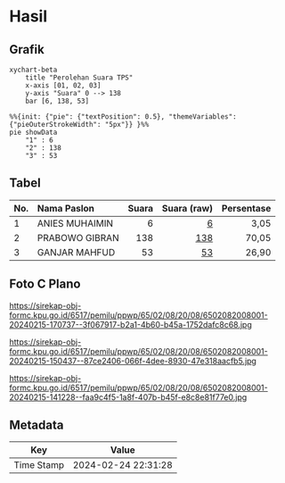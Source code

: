 # Hasil

## Grafik

```mermaid
xychart-beta
    title "Perolehan Suara TPS"
    x-axis [01, 02, 03]
    y-axis "Suara" 0 --> 138
    bar [6, 138, 53]
```

```mermaid
%%{init: {"pie": {"textPosition": 0.5}, "themeVariables": {"pieOuterStrokeWidth": "5px"}} }%%
pie showData
    "1" : 6
    "2" : 138
    "3" : 53
```

## Tabel

| No. | Nama Paslon    | Suara | Suara (raw) | Persentase |
|:--- |:-------------- | -----:| -----------:| ----------:|
| 1   | ANIES MUHAIMIN | 6     | [6][p-1]    | 3,05       |
| 2   | PRABOWO GIBRAN | 138   | [138][p-2]  | 70,05      |
| 3   | GANJAR MAHFUD  | 53    | [53][p-3]   | 26,90      |


[p-1]: https://github.com/gigit-pemilu/pemilu-2024-65-kalimantan-utara/blob/main/pilpres/hitung-suara/sub/65-kalimantan-utara/sub/02-malinau/sub/08-malinau-barat/sub/2008-kuala-lapang/sub/001-tps/sub/paslon-1.txt
[p-2]: https://github.com/gigit-pemilu/pemilu-2024-65-kalimantan-utara/blob/main/pilpres/hitung-suara/sub/65-kalimantan-utara/sub/02-malinau/sub/08-malinau-barat/sub/2008-kuala-lapang/sub/001-tps/sub/paslon-2.txt
[p-3]: https://github.com/gigit-pemilu/pemilu-2024-65-kalimantan-utara/blob/main/pilpres/hitung-suara/sub/65-kalimantan-utara/sub/02-malinau/sub/08-malinau-barat/sub/2008-kuala-lapang/sub/001-tps/sub/paslon-3.txt

## Foto C Plano

https://sirekap-obj-formc.kpu.go.id/6517/pemilu/ppwp/65/02/08/20/08/6502082008001-20240215-170737--3f067917-b2a1-4b60-b45a-1752dafc8c68.jpg

https://sirekap-obj-formc.kpu.go.id/6517/pemilu/ppwp/65/02/08/20/08/6502082008001-20240215-150437--87ce2406-066f-4dee-8930-47e318aacfb5.jpg

https://sirekap-obj-formc.kpu.go.id/6517/pemilu/ppwp/65/02/08/20/08/6502082008001-20240215-141228--faa9c4f5-1a8f-407b-b45f-e8c8e81f77e0.jpg


## Metadata

| Key        | Value               |
| ---------- | ------------------- |
| Time Stamp | 2024-02-24 22:31:28 |



